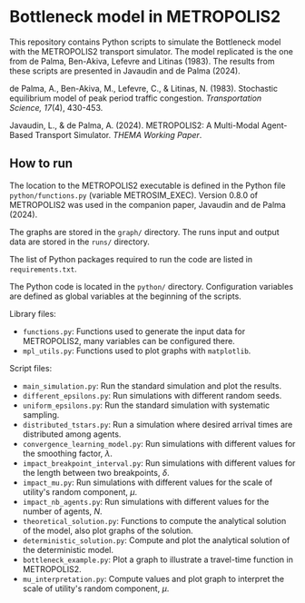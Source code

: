 # Bottleneck model in METROPOLIS2

This repository contains Python scripts to simulate the Bottleneck model with the METROPOLIS2
transport simulator.
The model replicated is the one from de Palma, Ben-Akiva, Lefevre and Litinas (1983).
The results from these scripts are presented in Javaudin and de Palma (2024).

de Palma, A., Ben-Akiva, M., Lefevre, C., & Litinas, N. (1983). Stochastic equilibrium model of peak period traffic congestion. _Transportation Science, 17_(4), 430-453.

Javaudin, L., & de Palma, A. (2024). METROPOLIS2: A Multi-Modal Agent-Based Transport Simulator.
_THEMA Working Paper_.

## How to run

The location to the METROPOLIS2 executable is defined in the Python file `python/functions.py`
(variable METROSIM_EXEC).
Version 0.8.0 of METROPOLIS2 was used in the companion paper, Javaudin and de Palma (2024).

The graphs are stored in the `graph/` directory.
The runs input and output data are stored in the `runs/` directory.

The list of Python packages required to run the code are listed in `requirements.txt`.

The Python code is located in the `python/` directory.
Configuration variables are defined as global variables at the beginning of the scripts.

Library files:

- `functions.py`: Functions used to generate the input data for METROPOLIS2,
  many variables can be configured there.
- `mpl_utils.py`: Functions used to plot graphs with `matplotlib`.

Script files:

- `main_simulation.py`: Run the standard simulation and plot the results.
- `different_epsilons.py`: Run simulations with different random seeds.
- `uniform_epsilons.py`: Run the standard simulation with systematic sampling.
- `distributed_tstars.py`: Run a simulation where desired arrival times are distributed among
  agents.
- `convergence_learning_model.py`: Run simulations with different values for the smoothing factor,
  $\lambda$.
- `impact_breakpoint_interval.py`: Run simulations with different values for the length between two
  breakpoints, $\delta$.
- `impact_mu.py`: Run simulations with different values for the scale of utility's random
  component, $\mu$.
- `impact_nb_agents.py`: Run simulations with different values for the number of agents, $N$.
- `theoretical_solution.py`: Functions to compute the analytical solution of the model, also plot
  graphs of the solution.
- `deterministic_solution.py`: Compute and plot the analytical solution of the deterministic model.
- `bottleneck_example.py`: Plot a graph to illustrate a travel-time function in METROPOLIS2.
- `mu_interpretation.py`: Compute values and plot graph to interpret the scale of utility's random
  component, $\mu$.

